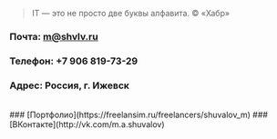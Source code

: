 > IT — это не просто две буквы алфавита. © «Хабр»

### Почта: <m@shvlv.ru>
### Телефон: +7 906 819-73-29
### Адрес: Россия, г. Ижевск
<br>
### [Портфолио](https://freelansim.ru/freelancers/shuvalov_m)
### [ВКонтакте](http://vk.com/m.a.shuvalov)
